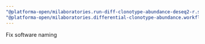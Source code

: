 ```yaml
---
"@platforma-open/milaboratories.run-diff-clonotype-abundance-deseq2-r.software": minor
"@platforma-open/milaboratories.differential-clonotype-abundance.workflow": minor
---
```


Fix software naming
